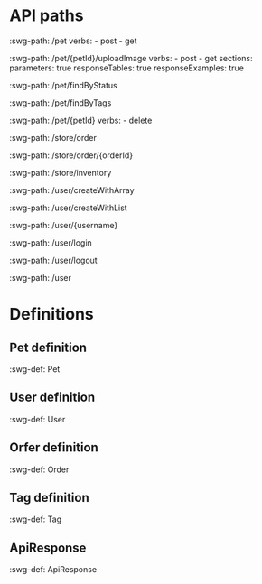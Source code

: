 
# API paths

:swg-path: /pet
    verbs:
      - post
      - get

:swg-path: /pet/{petId}/uploadImage
    verbs:
      - post
      - get
    sections:
      parameters: true
      responseTables: true
      responseExamples: true

:swg-path: /pet/findByStatus

:swg-path: /pet/findByTags

:swg-path: /pet/{petId}
    verbs:
      - delete

:swg-path: /store/order

:swg-path: /store/order/{orderId}

:swg-path: /store/inventory

:swg-path: /user/createWithArray

:swg-path: /user/createWithList

:swg-path: /user/{username}

:swg-path: /user/login

:swg-path: /user/logout

:swg-path: /user

# Definitions

## Pet definition

:swg-def: Pet

## User definition

:swg-def: User

## Orfer definition

:swg-def: Order

## Tag definition

:swg-def: Tag

## ApiResponse

:swg-def: ApiResponse
